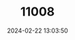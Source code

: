 ---
title: "11008"
category: "Kinosternon dunni"
draft: false
date: 2024-02-22 13:03:50
languages:
  English: ["Dunn's Mud Turtle"]
---